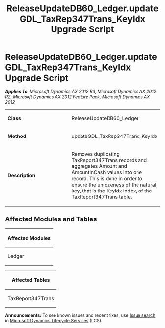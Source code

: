 ﻿---
title: ReleaseUpdateDB60_Ledger.updateGDL_TaxRep347Trans_KeyIdx Upgrade Script
TOCTitle: ReleaseUpdateDB60_Ledger.updateGDL_TaxRep347Trans_KeyIdx Upgrade Script
ms:assetid: 7a15d048-b8e3-e161-c34d-7cd82487e38b
ms:mtpsurl: https://msdn.microsoft.com/en-us/library/JJ719419(v=AX.60)
ms:contentKeyID: 49709210
ms.date: 05/18/2015
mtps_version: v=AX.60
---

# ReleaseUpdateDB60\_Ledger.updateGDL\_TaxRep347Trans\_KeyIdx Upgrade Script 


_**Applies To:** Microsoft Dynamics AX 2012 R3, Microsoft Dynamics AX 2012 R2, Microsoft Dynamics AX 2012 Feature Pack, Microsoft Dynamics AX 2012_

<table>
<colgroup>
<col style="width: 50%" />
<col style="width: 50%" />
</colgroup>
<tbody>
<tr class="odd">
<td><p><strong>Class</strong></p></td>
<td><p>ReleaseUpdateDB60_Ledger</p></td>
</tr>
<tr class="even">
<td><p><strong>Method</strong></p></td>
<td><p>updateGDL_TaxRep347Trans_KeyIdx</p></td>
</tr>
<tr class="odd">
<td><p><strong>Description</strong></p></td>
<td><p>Removes duplicating TaxReport347Trans records and aggregates Amount and AmountInCash values into one record. This is done in order to ensure the uniqueness of the natural key, that is the KeyIdx index, of the TaxReport347Trans table.</p></td>
</tr>
</tbody>
</table>


## Affected Modules and Tables

<table>
<colgroup>
<col style="width: 100%" />
</colgroup>
<thead>
<tr class="header">
<th><p>Affected Modules</p></th>
</tr>
</thead>
<tbody>
<tr class="odd">
<td><p>Ledger</p></td>
</tr>
</tbody>
</table>


<table>
<colgroup>
<col style="width: 100%" />
</colgroup>
<thead>
<tr class="header">
<th><p>Affected Tables</p></th>
</tr>
</thead>
<tbody>
<tr class="odd">
<td><p>TaxReport347Trans</p></td>
</tr>
</tbody>
</table>

  
**Announcements:** To see known issues and recent fixes, use [Issue search](http://go.microsoft.com/fwlink/?linkid=389258) in [Microsoft Dynamics Lifecycle Services](http://go.microsoft.com/fwlink/?linkid=306505) (LCS).

